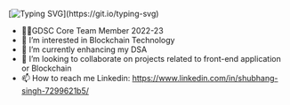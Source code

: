 [![Typing SVG](https://readme-typing-svg.demolab.com?font=Fira+Code&pause=1000&width=435&lines=Hey+there+!+I+am+Shubhang++%F0%9F%91%8B;Welcome+to+my+profile+%F0%9F%98%81+!)](https://git.io/typing-svg)
- 🧑‍💻GDSC Core Team Member 2022-23
- 👀 I’m interested in Blockchain Technology
- 🌱 I’m currently enhancing my DSA
- 💞️ I’m looking to collaborate on projects related to front-end application or Blockchain
- 📫 How to reach me Linkedin: https://www.linkedin.com/in/shubhang-singh-7299621b5/

<!---
Shubhang-2111/Shubhang-2111 is a ✨ special ✨ repository because its `README.md` (this file) appears on your GitHub profile.
You can click the Preview link to take a look at your changes.
--->
